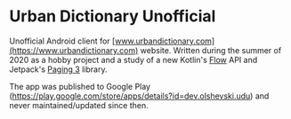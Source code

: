 # Urban Dictionary Unofficial

Unofficial Android client for [www.urbandictionary.com](https://www.urbandictionary.com) website. Written during the summer of 2020 as a hobby project and a study of a new Kotlin's [Flow](https://kotlinlang.org/docs/flow.html) API and Jetpack's [Paging 3](https://developer.android.com/topic/libraries/architecture/paging/v3-migration) library.

The app was published to Google Play (https://play.google.com/store/apps/details?id=dev.olshevski.udu) and never maintained/updated since then.